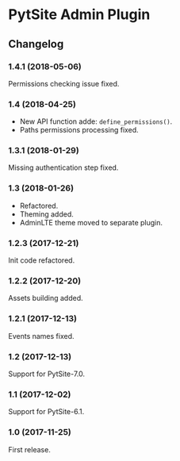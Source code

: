 # PytSite Admin Plugin


## Changelog


### 1.4.1 (2018-05-06)

Permissions checking issue fixed.


### 1.4 (2018-04-25)

- New API function adde: `define_permissions()`.
- Paths permissions processing fixed.


### 1.3.1 (2018-01-29)

Missing authentication step fixed.


### 1.3 (2018-01-26)

- Refactored.
- Theming added.
- AdminLTE theme moved to separate plugin.


### 1.2.3 (2017-12-21)

Init code refactored.


### 1.2.2 (2017-12-20)

Assets building added.


### 1.2.1 (2017-12-13)

Events names fixed.


### 1.2 (2017-12-13)

Support for PytSite-7.0.


### 1.1 (2017-12-02)

Support for PytSite-6.1.


### 1.0 (2017-11-25)

First release.
